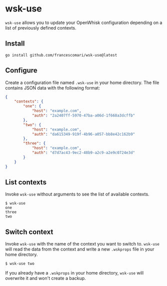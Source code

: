 # wsk-use

`wsk-use` allows you to update your OpenWhisk configuration depending on a list
of previously defined contexts.

## Install

```shell
go install github.com/francescomari/wsk-use@latest
```

## Configure

Create a configuration file named `.wsk-use` in your home directory. The file
contains JSON data with the following format:

```json
{
    "contexts": {
        "one": {
            "host": "example.com",
            "auth": "2a2407ff-5970-47ba-a06d-1f668a3dcffb"
        },
        "two": {
            "host": "example.com",
            "auth": "da615349-919f-4b96-a057-bb8e42c162b9"
        },
        "three": {
            "host": "example.com",
            "auth": "d7d7ac43-9ec2-48b9-a2c9-a2e9c0724e3d"
        }
    }
}
```

## List contexts

Invoke `wsk-use` without arguments to see the list of available contexts.

```shell
$ wsk-use
one
three
two
```

## Switch context

Invoke `wsk-use` with the name of the context you want to switch to. `wsk-use`
will read the data from the context and write a new `.wskprops` file in your
home directory.

```shell
$ wsk-use two
```

If you already have a `.wskprops` in your home directory, `wsk-use`
will overwrite it and won't create a backup.

